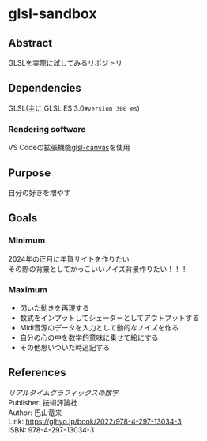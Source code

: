 # glsl-sandbox
## Abstract
GLSLを実際に試してみるリポジトリ
## Dependencies
GLSL(主に GLSL ES 3.0`#version 300 es`)
### Rendering software
VS Codeの拡張機能[glsl-canvas](https://marketplace.visualstudio.com/items?itemName=circledev.glsl-canvas)を使用
## Purpose
自分の好きを増やす
## Goals
### Minimum
2024年の正月に年賀サイトを作りたい<br>
その際の背景としてかっこいいノイズ背景作りたい！！！
### Maximum
- 閃いた動きを再現する
- 数式をインプットしてシェーダーとしてアウトプットする
- Midi音源のデータを入力として動的なノイズを作る
- 自分の心の中を数学的意味に乗せて絵にする
- その他思いついた時追記する
## References
*リアルタイムグラフィックスの数学*<br>
Publisher: 技術評論社<br>
Author: 巴山竜来<br>
Link: https://gihyo.jp/book/2022/978-4-297-13034-3<br>
ISBN: 978-4-297-13034-3
